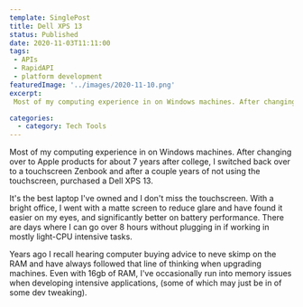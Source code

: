 ```yaml
---
template: SinglePost
title: Dell XPS 13
status: Published
date: 2020-11-03T11:11:00
tags:
 - APIs
 - RapidAPI
 - platform development
featuredImage: '../images/2020-11-10.png'
excerpt:
 Most of my computing experience in on Windows machines. After changing over to Apple products for about 7 years after college, I switched back over to a touchscreen Zenbook and after a couple years of not using the touchscreen, purchased a Dell XPS 13.  

categories:
  - category: Tech Tools
---
```

Most of my computing experience in on Windows machines. After changing over to Apple products for about 7 years after college, I switched back over to a touchscreen Zenbook and after a couple years of not using the touchscreen, purchased a Dell XPS 13.

It's the best laptop I've owned and I don't miss the touchscreen. With a bright office, I went with a matte screen to reduce glare and have found it easier on my eyes, and significantly better on battery performance. There are days where I can go over 8 hours without plugging in if working in mostly light-CPU intensive tasks.

Years ago I recall hearing computer buying advice to neve skimp on the RAM and have always followed that line of thinking when upgrading machines. Even with 16gb of RAM, I've occasionally run into memory issues when developing intensive applications, (some of which may just be in of some dev tweaking). 
